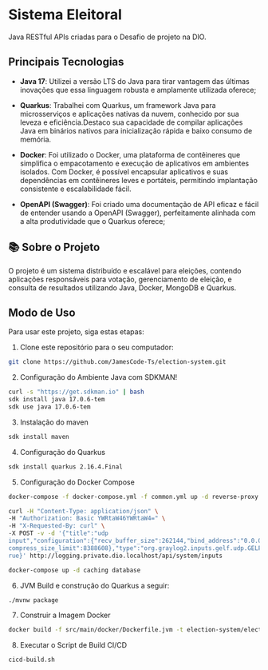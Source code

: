 # Sistema Eleitoral

Java RESTful APIs criadas para o Desafio de projeto na DIO.

## Principais Tecnologias
 - **Java 17**: Utilizei a versão LTS do Java para tirar vantagem das últimas inovações que essa linguagem robusta e amplamente utilizada oferece;
 - **Quarkus**: Trabalhei com Quarkus, um framework Java para microsserviços e aplicações nativas da nuvem, conhecido por sua leveza e eficiência.Destaco sua capacidade de compilar aplicações Java em binários nativos para inicialização rápida e baixo consumo de memória.

 - **Docker**: Foi utilizado o Docker, uma plataforma de contêineres que simplifica o empacotamento e execução de aplicativos em ambientes isolados. Com Docker, é possível encapsular aplicativos e suas dependências em contêineres leves e portáteis, permitindo implantação consistente e escalabilidade fácil.

 - **OpenAPI (Swagger)**: Foi criado uma documentação de API eficaz e fácil de entender usando a OpenAPI (Swagger), perfeitamente alinhada com a alta produtividade que o Quarkus oferece;


## 📚 Sobre o Projeto

O projeto é um  sistema distribuído e escalável para eleições, contendo aplicações responsáveis para votação, gerenciamento de eleição, e consulta de resultados utilizando Java, Docker, MongoDB e Quarkus.



## Modo de Uso

Para usar este projeto, siga estas etapas:

1. Clone este repositório para o seu computador:

```bash
git clone https://github.com/JamesCode-Ts/election-system.git
```

2. Configuração do Ambiente Java com SDKMAN!

```bash
curl -s "https://get.sdkman.io" | bash
sdk install java 17.0.6-tem
sdk use java 17.0.6-tem
```
3. Instalação do maven
```bash
sdk install maven 
```
4. Configuração do Quarkus
```bash
sdk install quarkus 2.16.4.Final
```
5. Configuração do Docker Compose
```bash
docker-compose -f docker-compose.yml -f common.yml up -d reverse-proxy jaeger mongodb opensearch graylog

curl -H "Content-Type: application/json" \
-H "Authorization: Basic YWRtaW46YWRtaW4=" \
-H "X-Requested-By: curl" \
-X POST -v -d '{"title":"udp
input","configuration":{"recv_buffer_size":262144,"bind_address":"0.0.0.0","port":12201,"de
compress_size_limit":8388608},"type":"org.graylog2.inputs.gelf.udp.GELFUDPInput","global":t
rue}' http://logging.private.dio.localhost/api/system/inputs

docker-compose up -d caching database
```
6. JVM Build e construção do Quarkus a seguir:

```bash
./mvnw package
```
7. Construir a Imagem Docker
```bash
docker build -f src/main/docker/Dockerfile.jvm -t election-system/election-management .
```
8. Executar o Script de Build CI/CD
```bash
cicd-build.sh
```





